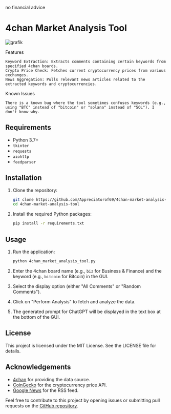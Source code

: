 no financial advice
# 4chan Market Analysis Tool

![grafik](https://github.com/Appreciatorof69/4chan-Market-Analysis-Tool/assets/124309106/8ef26e15-da4b-4968-ad58-93c6f6c592e8)


Features

    Keyword Extraction: Extracts comments containing certain keywords from specified 4chan boards.
    Crypto Price Check: Fetches current cryptocurrency prices from various exchanges.
    News Aggregation: Pulls relevant news articles related to the extracted keywords and cryptocurrencies.

Known Issues

    There is a known bug where the tool sometimes confuses keywords (e.g., using "BTC" instead of "bitcoin" or "solana" instead of "SOL"). I don't know why.

## Requirements

- Python 3.7+
- `tkinter`
- `requests`
- `aiohttp`
- `feedparser`

## Installation

1. Clone the repository:
   ```sh
   git clone https://github.com/Appreciatorof69/4chan-market-analysis-tool.git
   cd 4chan-market-analysis-tool
   ```

2. Install the required Python packages:
   ```sh
   pip install -r requirements.txt
   ```

## Usage

1. Run the application:
   ```sh
   python 4chan_market_analysis_tool.py
   ```

2. Enter the 4chan board name (e.g., `biz` for Business & Finance) and the keyword (e.g., `bitcoin` for Bitcoin) in the GUI.
3. Select the display option (either "All Comments" or "Random Comments").
4. Click on "Perform Analysis" to fetch and analyze the data.
5. The generated prompt for ChatGPT will be displayed in the text box at the bottom of the GUI.


## License

This project is licensed under the MIT License. See the LICENSE file for details.

## Acknowledgements

- [4chan](https://www.4chan.org) for providing the data source.
- [CoinGecko](https://www.coingecko.com) for the cryptocurrency price API.
- [Google News](https://news.google.com) for the RSS feed.

Feel free to contribute to this project by opening issues or submitting pull requests on the [GitHub repository](https://github.com/yourusername/4chan-market-analysis-tool).
